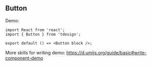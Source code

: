 ## Button

Demo:

```tsx
import React from 'react';
import { Button } from 'tdesign';

export default () => <Button block />;
```

More skills for writing demo: https://d.umijs.org/guide/basic#write-component-demo
